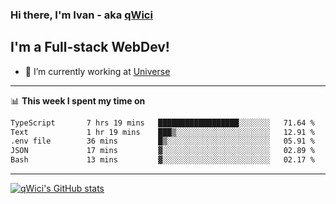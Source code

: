 ### Hi there, I'm Ivan - aka [qWici][website]

## I'm a Full-stack WebDev!
- 🔭 I’m currently working at [Universe][universe]

---

📊 **This week I spent my time on**
<!--START_SECTION:waka-->

```txt
TypeScript       7 hrs 19 mins   ██████████████████░░░░░░░   71.64 %
Text             1 hr 19 mins    ███▒░░░░░░░░░░░░░░░░░░░░░   12.91 %
.env file        36 mins         █▒░░░░░░░░░░░░░░░░░░░░░░░   05.91 %
JSON             17 mins         ▓░░░░░░░░░░░░░░░░░░░░░░░░   02.89 %
Bash             13 mins         ▓░░░░░░░░░░░░░░░░░░░░░░░░   02.17 %
```

<!--END_SECTION:waka-->

---

[![qWici's GitHub stats](https://github-readme-stats.vercel.app/api?username=qWici)](https://github.com/qWici/github-readme-stats)

[website]: https://devkucher.com
[twitter]: https://twitter.com/KucherDev
[linkedin]: https://www.linkedin.com/in/ivankucher
[universe]: https://universeapps.limited
